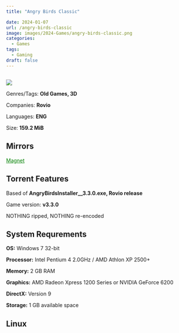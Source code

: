 ```yaml
---
title: "Angry Birds Classic"

date: 2024-01-07
url: /angry-birds-classic
image: images/2024-Games/angry-birds-classic.png
categories:
  - Games
tags:
  - Gaming
draft: false
---
```

##
![](/images/2024-Games/angry-birds-classic.png)

Genres/Tags: **Old Games, 3D**

Companies: **Rovio**

Languages: **ENG**

Size: **159.2 MiB**

## Mirrors
<a href="magnet:?xt=urn:btih:YLSSE5FCJIIHIH4HZ3OCNNE6PD3XRWTX&dn=Angry%20Birds%20Classic" style="color: green;">Magnet</a>

## Torrent Features
Based of **AngryBirdsInstaller__3.3.0.exe, Rovio release**

Game version: **v3.3.0**

NOTHING ripped, NOTHING re-encoded

## System Requrements
**OS:** Windows 7 32-bit

**Processor:** Intel Pentium 4 2.0GHz / AMD Athlon XP 2500+

**Memory:** 2 GB RAM

**Graphics:** AMD Radeon Xpress 1200 Series or NVIDIA GeForce 6200

**DirectX:** Version 9

**Storage:** 1 GB available space


## Linux
